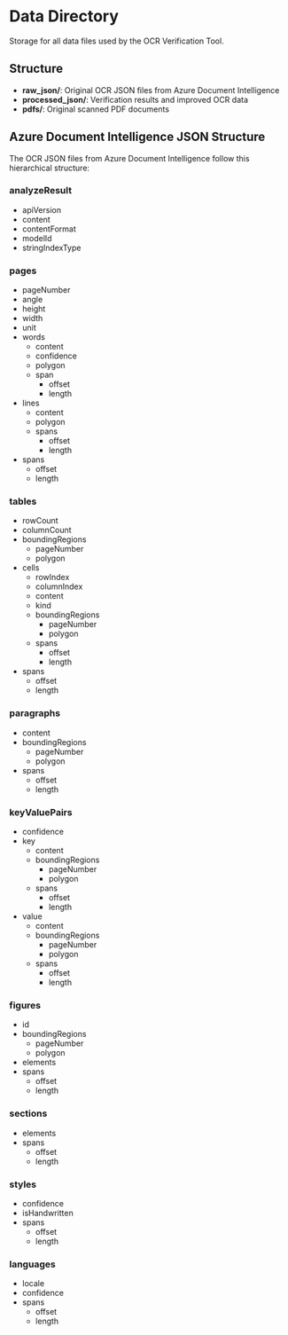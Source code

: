 # Data Directory

Storage for all data files used by the OCR Verification Tool.

## Structure

- **raw_json/**: Original OCR JSON files from Azure Document Intelligence
- **processed_json/**: Verification results and improved OCR data
- **pdfs/**: Original scanned PDF documents


## Azure Document Intelligence JSON Structure

The OCR JSON files from Azure Document Intelligence follow this hierarchical structure:

### analyzeResult
- apiVersion
- content
- contentFormat
- modelId
- stringIndexType

### pages
- pageNumber
- angle
- height
- width
- unit
- words
  - content
  - confidence
  - polygon
  - span
    - offset
    - length
- lines
  - content
  - polygon
  - spans
    - offset
    - length
- spans
  - offset
  - length

### tables
- rowCount
- columnCount
- boundingRegions
  - pageNumber
  - polygon
- cells
  - rowIndex
  - columnIndex
  - content
  - kind
  - boundingRegions
    - pageNumber
    - polygon
  - spans
    - offset
    - length
- spans
  - offset
  - length

### paragraphs
- content
- boundingRegions
  - pageNumber
  - polygon
- spans
  - offset
  - length

### keyValuePairs
- confidence
- key
  - content
  - boundingRegions
    - pageNumber
    - polygon
  - spans
    - offset
    - length
- value
  - content
  - boundingRegions
    - pageNumber
    - polygon
  - spans
    - offset
    - length

### figures
- id
- boundingRegions
  - pageNumber
  - polygon
- elements
- spans
  - offset
  - length

### sections
- elements
- spans
  - offset
  - length

### styles
- confidence
- isHandwritten
- spans
  - offset
  - length

### languages
- locale
- confidence
- spans
  - offset
  - length